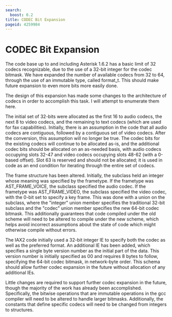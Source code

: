 ```yaml
---
search:
  boost: 0.2
title: CODEC Bit Expansion
pageid: 4259984
---
```


CODEC Bit Expansion
===================

The code base up to and including Asterisk 1.6.2 has a basic limit of 32 codecs recognizable, due to the use of a 32-bit integer for the codec bitmask. We have expanded the number of available codecs from 32 to 64, through the use of an immutable type, called format_t. This should make future expansion to even more bits more easily done.

The design of this expansion has made some changes to the architecture of codecs in order to accomplish this task. I will attempt to enumerate them here.

The initial set of 32-bits were allocated as the first 16 to audio codecs, the next 8 to video codecs, and the remaining to text codecs (which are used for fax capabilities). Initially, there is an assumption in the code that all audio codecs are contiguous, followed by a contiguous set of video codecs. After the conversion, this assumption will no longer be true. The codec bits for the existing codecs will continue to be allocated as-is, and the additional codec bits should be allocated on an as-needed basis, with audio codecs occupying slots 32-47 and video codecs occupying slots 48-62 (with a 0-based offset). Slot 63 is reserved and should not be allocated; it is used in code as an end condition for iterating through the entire set of codecs.

The frame structure has been altered. Initially, the subclass held an integer whose meaning was specified by the frametype. If the frametype was AST_FRAME_VOICE, the subclass specified the audio codec. If the frametype was AST_FRAME_VIDEO, the subclass specified the video codec, with the 0-bit set to specify a key frame. This was done with a union on the subclass, where the "integer" union member specifies the traditional 32-bit subclass and the "codec" union member specifies the new 64-bit codec bitmask. This additionally guarantees that code compiled under the old scheme will need to be altered to compile under the new scheme, which helps avoid incorrect assumptions about the state of code which might otherwise compile without errors.

The IAX2 code initially used a 32-bit integer IE to specify both the codec as well as the preferred format. An additional IE has been added, which specifies a single byte version number as the initial part of the data. This version number is initially specified as 00 and requires 8 bytes to follow, specifying the 64-bit codec bitmask, in network-byte order. This schema should allow further codec expansion in the future without allocation of any additional IEs.

Little changes are required to support further codec expansion in the future, though the majority of the work has already been accomplished. Specifically, the bitwise operations that are immutable operations in the gcc compiler will need to be altered to handle larger bitmasks. Additionally, the constants that define specific codecs will need to be changed from integers to structures.
